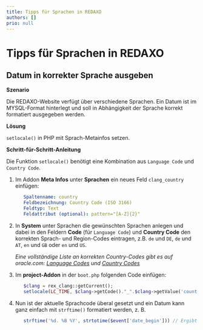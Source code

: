 ```yaml
---
title: Tipps für Sprachen in REDAXO
authors: []
prio: null
---
```


# Tipps für Sprachen in REDAXO

## Datum in korrekter Sprache ausgeben

**Szenario**

Die REDAXO-Website verfügt über verschiedene Sprachen. Ein Datum ist im MYSQL-Format hinterlegt und soll in Abhängigkeit der Sprache korrekt formatiert ausgegeben werden.

**Lösung**

`setlocale()` in PHP mit Sprach-Metainfos setzen.

**Schritt-für-Schritt-Anleitung**

Die Funktion `setlocale()` benötigt eine Kombination aus `Language Code` und `Country Code`.

1. Im Addon **Meta Infos** unter **Sprachen** ein neues Feld `clang_country` einfügen:

   ```yaml
      Spaltenname: country
      Feldbezeichnung: Country Code (ISO 3166)
      Feldtyp: Text
      Feldattribut (optional): pattern="[A-Z]{2}"
   ```

2. In **System** unter Sprachen die gewünschten Sprachen anlegen und dabei in den Feldern **Code** \(für `Language Code`\) und **Country Code** den korrekten Sprach- und Region-Codes eintragen, z.B. `de` und `DE`, `de` und `AT`, `en` und `GB` oder `en` und `US`.

   _Eine vollständige Liste an korrekten Country-Codes gibt es auf oracle.com:_ [_Language Codes_](https://docs.oracle.com/cd/E13214_01/wli/docs92/xref/xqisocodes.html#wp1252447) _und_ [_Country Codes_](https://docs.oracle.com/cd/E13214_01/wli/docs92/xref/xqisocodes.html#wp1250799)

3. Im **project-Addon** in der `boot.php` folgenden Code einfügen:

   ```php
      $clang = rex_clang::getCurrent();
      setlocale(LC_TIME, $clang->getCode()."_".$clang->getValue('country').".utf8");
   ```

4. Nun ist der aktuelle Sprachcode überal gesetzt und ein Datum kann ganz einfach mit `strftime()` formatiert werden, z. B.

   ```php
      strftime('%d. %B %Y', strtotime($event['date_begin'])) // Ergibt 03. Februar 2013
   ```

